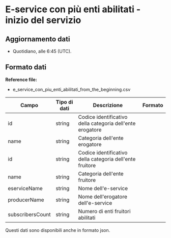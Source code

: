 
# E-service con più enti abilitati - inizio del servizio

## Aggiornamento dati

- Quotidiano, alle 6:45 (UTC).

## Formato dati

**Reference file:**

- e_service_con_piu_enti_abilitati_from_the_beginning.csv<br>

| Campo            | Tipo di dati | Descrizione                                               | Formato |
| ---------------- | ------------ | --------------------------------------------------------- | ------- |
| id               | string       | Codice identificativo della categoria dell'ente erogatore |         |
| name             | string       | Categoria dell'ente erogatore                             |         |
| id               | string       | Codice identificativo della categoria dell'ente fruitore  |         |
| name             | string       | Categoria dell'ente fruitore                              |         |
| eserviceName     | string       | Nome dell'e-service                                       |         |
| producerName     | string       | Nome dell'erogatore dell'e-service                        |         |
| subscribersCount | string       | Numero di enti fruitori abilitati                         |         |

Questi dati sono disponibili anche in formato json.
